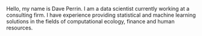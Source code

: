 Hello, my name is Dave Perrin. I am a data scientist currently working at a consulting firm. I have experience providing statistical and machine learning solutions in the fields of computational ecology, finance and human resources. 

<!---
David-Ryan-Perrin/David-Ryan-Perrin is a ✨ special ✨ repository because its `README.md` (this file) appears on your GitHub profile.
You can click the Preview link to take a look at your changes.
--->
